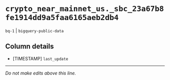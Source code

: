 # `crypto_near_mainnet_us._sbc_23a67b8fe1914dd9a5faa6165aeb2db4`
`bq-1` | `bigquery-public-data`

## Column details
* [TIMESTAMP] `last_update`

-------------------------------------------------------------------------------
*Do not make edits above this line.*

